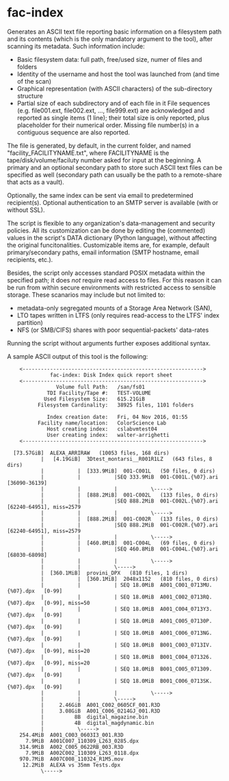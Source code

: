 # fac-index
Generates an ASCII text file reporting basic information on a filesystem path and its contents (which is the only mandatory argument to the tool), after scanning its metadata.
Such information include:
* Basic filesystem data: full path, free/used size, numer of files and folders
* Identity of the username and host the tool was launched from (and time of the scan)
* Graphical representation (with ASCII characters) of the sub-directory structure
* Partial size of each subdirectory and of each file in it
File sequences (e.g. file001.ext, file002.ext, ..., file999.ext) are acknowledged and reported as single items (1 line); their total size is only reported, plus placeholder for their numerical order. Missing file number(s) in a contiguous sequence are also reported.

The file is generated, by default, in the current folder, and named "facility_FACILITYNAME.txt", where FACILITYNAME is the tape/disk/volume/faciluty number asked for input at the beginning.
A primary and an optional secondary path to store such ASCII text files can be specified as well (secondary path can usually be the path to a remote-share that acts as a vault).

Optionally, the same index can be sent via email to predetermined recipient(s). Optional authentication to an SMTP server is available (with or without SSL).

The script is flexible to any organization's data-management and security policies. All its customization can be done by editing the (commented) values in the script's DATA dictionary (Python language), without affecting the original funcitonalities.
Customizable items are, for example, default primary/secondary paths, email information (SMTP hostname, email recipients, etc.).

Besides, the script only accesses standard POSIX metadata within the specified path; it does *not* require read access to files. For this reason it can be run from within secure environments with restricted access to sensible storage. These scanarios may include but not limited to:
* metadata-only segregated mounts of a Storage Area Network (SAN),
* LTO tapes written in LTFS (only requires read-access to the LTFS' index partition)
* NFS (or SMB/CIFS) shares with poor sequential-packets' data-rates

Running the script without arguments further exposes additional syntax.

A sample ASCII output of this tool is the following:

```
	<----------------------------------------------------------->
	          fac-index: Disk Index quick report sheet           
	<----------------------------------------------------------->
	            Volume full Path:   /san/fs01
	         TDI Facility/Tape #:   TEST-VOLUME
	        Used Filesystem Size:   615.21GiB
	      Filesystem Cardinality:   38925 files, 1101 folders

	         Index creation date:   Fri, 04 Nov 2016, 01:55
	      Facility name/location:   ColorScience Lab
	         Host creating index:   cslabvmtest04
	         User creating index:   walter-arrighetti
	<----------------------------------------------------------->

  [73.57GiB]  ALEXA_ARRIRAW   (10053 files, 168 dirs)
           |   [4.19GiB]  3Dtest_montarsi__R001R1LZ   (643 files, 8 dirs)
           |           |  [333.9MiB]  001-C001L   (50 files, 0 dirs)
           |           |           |SEQ 333.9MiB  001-C001L.{%07}.ari   [36090-36139]
           |           |           |           \----->
           |           |  [888.2MiB]  001-C002L   (133 files, 0 dirs)
           |           |           |SEQ 888.2MiB  001-C002L.{%07}.ari   [62240-64951], miss=2579
           |           |           |           \----->
           |           |  [888.2MiB]  001-C002R   (133 files, 0 dirs)
           |           |           |SEQ 888.2MiB  001-C002R.{%07}.ari   [62240-64951], miss=2579
           |           |           |           \----->
           |           |  [460.8MiB]  001-C004L   (69 files, 0 dirs)
           |           |           |SEQ 460.8MiB  001-C004L.{%07}.ari   [68030-68098]
           |           |           |           \----->
           |           |           \----->
           |  [360.1MiB]  provini_DPX   (810 files, 1 dirs)
           |           |  [360.1MiB]  2048x1152   (810 files, 0 dirs)
           |           |           | SEQ 18.0MiB  A001_C001_0713MU.{%07}.dpx   [0-99]
           |           |           | SEQ 18.0MiB  A001_C002_0713RQ.{%07}.dpx   [0-99], miss=50
           |           |           | SEQ 18.0MiB  A001_C004_0713Y3.{%07}.dpx   [0-99]
           |           |           | SEQ 18.0MiB  A001_C005_07130P.{%07}.dpx   [0-99]
           |           |           | SEQ 18.0MiB  A001_C006_0713NG.{%07}.dpx   [0-99]
           |           |           | SEQ 18.0MiB  B001_C003_0713IV.{%07}.dpx   [0-99], miss=20
           |           |           | SEQ 18.0MiB  B001_C004_071326.{%07}.dpx   [0-99], miss=20
           |           |           | SEQ 18.0MiB  B001_C005_071309.{%07}.dpx   [0-99]
           |           |           | SEQ 18.0MiB  B001_C006_0713SK.{%07}.dpx   [0-99]
           |           |           |           \----->
           |           |           \----->
           |     2.46GiB  A001_C002_0605CF_001.R3D
           |     3.08GiB  A001_C006_0214GJ_001.R3D
           |          8B  digital_magazine.bin
           |          4B  digital_magdynamic.bin
           |           \----->
    254.4MiB  A001_C003_0603I3_001.R3D
      7.9MiB  A001C007_110309_L263_0285.dpx
    314.9MiB  A002_C005_0622RB_003.R3D
      7.9MiB  A002C002_110309_L263_0118.dpx
    970.7MiB  A007C008_110324_R1M5.mov
     12.2MiB  ALEXA vs 35mm Tests.dpx
           \----->
```
